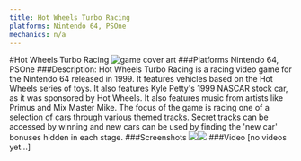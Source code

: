 ```yaml
---
title: Hot Wheels Turbo Racing
platforms: Nintendo 64, PSOne
mechanics: n/a
---
```

#Hot Wheels Turbo Racing
![game cover art](//images.igdb.com/igdb/image/upload/t_cover_big/cgnfgftuotvpw8asa1ku.jpg "Logo Title Text 1")
###Platforms
Nintendo 64, PSOne
###Description:
Hot Wheels Turbo Racing is a racing video game for the Nintendo 64 released in 1999. It features vehicles based on the Hot Wheels series of toys. It also features Kyle Petty's 1999 NASCAR stock car, as it was sponsored by Hot Wheels. It also features music from artists like Primus and Mix Master Mike. The focus of the game is racing one of a selection of cars through various themed tracks. Secret tracks can be accessed by winning and new cars can be used by finding the 'new car' bonuses hidden in each stage.
###Screenshots
<a target="_blank" href="//images.igdb.com/igdb/image/upload/t_cover_big/rvrnlqlji2wnywhxan89.jpg"><img src="//images.igdb.com/igdb/image/upload/t_thumb/rvrnlqlji2wnywhxan89.jpg"/></a><a target="_blank" href="//images.igdb.com/igdb/image/upload/t_cover_big/no1f1y4rrzwooqvo2lxp.jpg"><img src="//images.igdb.com/igdb/image/upload/t_thumb/no1f1y4rrzwooqvo2lxp.jpg"/></a>
###Video
[no videos yet...]
